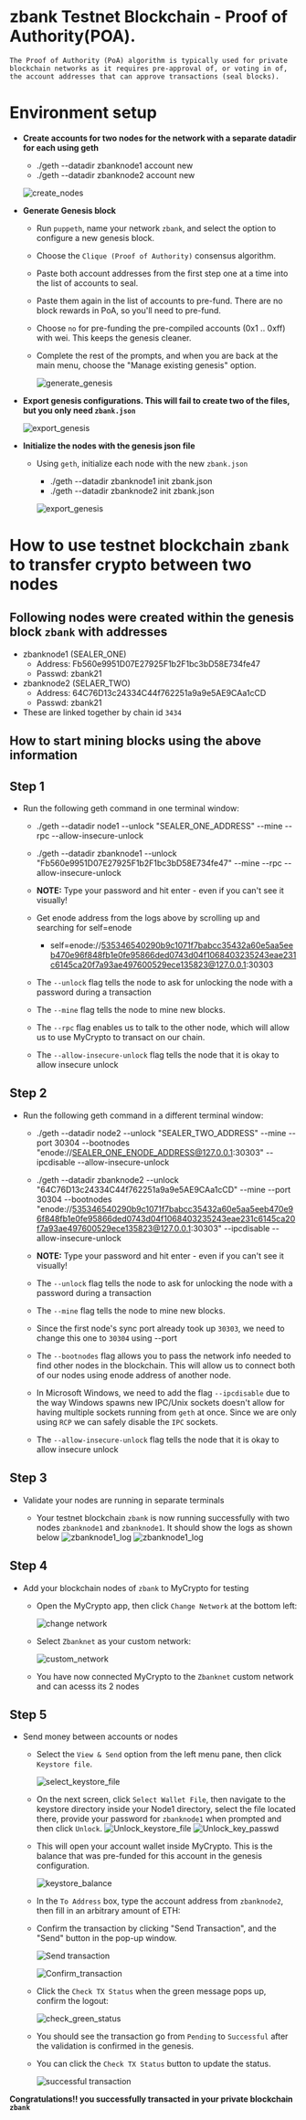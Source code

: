 # zbank Testnet Blockchain - Proof of Authority(POA).
    The Proof of Authority (PoA) algorithm is typically used for private blockchain networks as it requires pre-approval of, or voting in of, the account addresses that can approve transactions (seal blocks).

# Environment setup  

* **Create accounts for two nodes for the network with a separate datadir for each using geth**
    * ./geth --datadir zbanknode1 account new
    * ./geth --datadir zbanknode2 account new  
    
    ![create_nodes](BlockchainPOA/Screenshots/01.Nodes_geth_command.png)

* **Generate Genesis block**

    * Run `puppeth`, name your network `zbank`, and select the option to configure a new genesis block.

    * Choose the `Clique (Proof of Authority)` consensus algorithm.

    * Paste both account addresses from the first step one at a time into the list of accounts to seal.

    * Paste them again in the list of accounts to pre-fund. There are no block rewards in PoA, so you'll need to pre-fund.

    * Choose `no` for pre-funding the pre-compiled accounts (0x1 .. 0xff) with wei. This keeps the genesis cleaner.

    * Complete the rest of the prompts, and when you are back at the main menu, choose the "Manage existing genesis" option.

        ![generate_genesis](BlockchainPOA/Screenshots/02.Generate_genesis_block.png)

* **Export genesis configurations. This will fail to create two of the files, but you only need `zbank.json`**

    ![export_genesis](BlockchainPOA/Screenshots/02a.Export_genesis_configurations.png)

* **Initialize the nodes with the genesis json file**

    * Using `geth`, initialize each node with the new `zbank.json`
        * ./geth --datadir zbanknode1 init zbank.json
        * ./geth --datadir zbanknode2 init zbank.json

        ![export_genesis](BlockchainPOA/Screenshots/03.Initialize_nodes.png)  


# How to use testnet blockchain `zbank` to transfer crypto between two nodes

## Following nodes were created within the genesis block `zbank` with addresses
*   zbanknode1 (SEALER_ONE)
    *   Address: Fb560e9951D07E27925F1b2F1bc3bD58E734fe47
    *   Passwd: zbank21
*   zbanknode2 (SELAER_TWO)
    *   Address: 64C76D13c24334C44f762251a9a9e5AE9CAa1cCD
    *   Passwd: zbank21
*   These are linked together by chain id `3434`

## How to start mining blocks using the above information

##  Step 1
* Run the following geth command in one terminal window:
    * ./geth --datadir node1 --unlock "SEALER_ONE_ADDRESS" --mine --rpc --allow-insecure-unlock
    * ./geth --datadir zbanknode1 --unlock "Fb560e9951D07E27925F1b2F1bc3bD58E734fe47" --mine --rpc --allow-insecure-unlock
    
    * **NOTE:** Type your password and hit enter - even if you can't see it visually!
    
    * Get enode address from the logs above by scrolling up and searching for self=enode
        * self=enode://535346540290b9c1071f7babcc35432a60e5aa5eeb470e96f848fb1e0fe95866ded0743d04f1068403235243eae231c6145ca20f7a93ae497600529ece135823@127.0.0.1:30303   
        
    * The `--unlock` flag tells the node to ask for unlocking the node with a password during a transaction  
    * The `--mine` flag tells the node to mine new blocks.  
    * The `--rpc` flag enables us to talk to the other node, which will allow us to use MyCrypto to transact on our chain.
    * The `--allow-insecure-unlock` flag tells the node that it is okay to allow insecure unlock

## Step 2
* Run the following geth command in a different terminal window:
    * ./geth --datadir node2 --unlock "SEALER_TWO_ADDRESS" --mine --port 30304 --bootnodes "enode://SEALER_ONE_ENODE_ADDRESS@127.0.0.1:30303" --ipcdisable --allow-insecure-unlock

    * ./geth --datadir zbanknode2 --unlock "64C76D13c24334C44f762251a9a9e5AE9CAa1cCD" --mine --port 30304 --bootnodes "enode://535346540290b9c1071f7babcc35432a60e5aa5eeb470e96f848fb1e0fe95866ded0743d04f1068403235243eae231c6145ca20f7a93ae497600529ece135823@127.0.0.1:30303" --ipcdisable --allow-insecure-unlock

    * **NOTE:** Type your password and hit enter - even if you can't see it visually!  
    
    * The `--unlock` flag tells the node to ask for unlocking the node with a password during a transaction  
    * The `--mine` flag tells the node to mine new blocks.
    * Since the first node's sync port already took up `30303`, we need to change this one to `30304` using --port

    * The `--bootnodes` flag allows you to pass the network info needed to find other nodes in the blockchain. This will allow us to connect both of our nodes using enode address of another node.   

    * In Microsoft Windows, we need to add the flag `--ipcdisable` due to the way Windows spawns new IPC/Unix sockets doesn't allow for having multiple sockets running from `geth` at once. Since we are only using `RCP` we can safely disable the `IPC` sockets.  

    * The `--allow-insecure-unlock` flag tells the node that it is okay to allow insecure unlock  
    
## Step 3
*   Validate your nodes are running in separate terminals

    *   Your testnet blockchain `zbank` is now running successfully with two nodes `zbanknode1` and `zbanknode1`. It should show the logs as shown below
    ![zbanknode1_log](BlockchainPOA/Screenshots/zbanknode1_commit.png)
    ![zbanknode1_log](BlockchainPOA/Screenshots/zbanknode2_commit.png)

## Step 4
*   Add your blockchain nodes of `zbank` to MyCrypto for testing

    * Open the MyCrypto app, then click `Change Network` at the bottom left:

       ![change network](BlockchainPOA/Screenshots/mycrypto_change_network1.png)

    * Select `Zbanknet` as your custom network:

        ![custom_network](BlockchainPOA/Screenshots/mycrypto_change_network.png)
    
    * You have now connected MyCrypto to the `Zbanknet` custom network and can acesss its 2 nodes

## Step 5
*   Send money between accounts or nodes

    * Select the `View & Send` option from the left menu pane, then click `Keystore file`.

        ![select_keystore_file](BlockchainPOA/Screenshots/mycrypto_select_keystore.png)

    * On the next screen, click `Select Wallet File`, then navigate to the keystore directory inside your Node1 directory, select the file located there, provide your password for `zbanknode1` when prompted and then click `Unlock`.
        ![Unlock_keystore_file](BlockchainPOA/Screenshots/mycrypto_unlock_keystore_zbanknode1.png)
        ![Unlock_key_passwd](BlockchainPOA/Screenshots/mycrypto_unlock_keystore_zbanknode1_passwd.png)

    * This will open your account wallet inside MyCrypto. This is the balance that was pre-funded for this account in the genesis configuration.   

        ![keystore_balance](BlockchainPOA/Screenshots/mycrypto_zbanknode1_balance.png)

    * In the `To Address` box, type the account address from `zbanknode2`, then fill in an arbitrary amount of ETH:

    * Confirm the transaction by clicking "Send Transaction", and the "Send" button in the pop-up window.  

        ![Send transaction](BlockchainPOA/Screenshots/mycrypto_send_txn_zbanknode1_tozbanknode2.png) 

        ![Confirm_transaction](BlockchainPOA/Screenshots/mycrypto_confirm_txn.png)  

    * Click the `Check TX Status` when the green message pops up, confirm the logout:   

        ![check_green_status](BlockchainPOA/Screenshots/mycrypto_check_tx_status_popup_new.png)    

    * You should see the transaction go from `Pending` to `Successful` after the validation is confirmed in the genesis.   

    * You can click the `Check TX Status` button to update the status.

        ![successful transaction](BlockchainPOA/Screenshots/mycrypto_txn_status_success.png)

**Congratulations!! you successfully transacted in your private blockchain `zbank`**